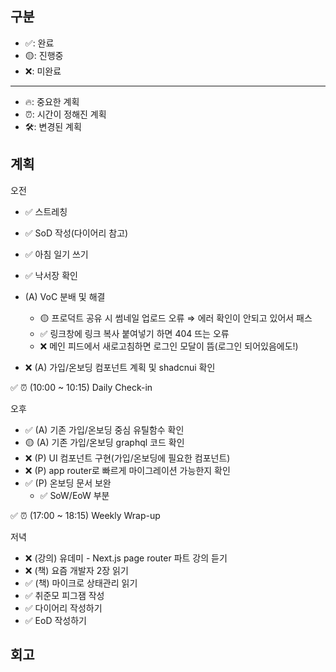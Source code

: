 ## 구분

- ✅: 완료
- 🟡: 진행중
- ❌: 미완료

---

- 🔥: 중요한 계획
- ⏰: 시간이 정해진 계획
- 🛠️: 변경된 계획

## 계획

오전

- ✅ 스트레칭
- ✅ SoD 작성(다이어리 참고)
- ✅ 아침 일기 쓰기

- ✅ 낙서장 확인
- (A) VoC 분배 및 해결
  - 🟡 프로덕트 공유 시 썸네일 업로드 오류 ⇒ 에러 확인이 안되고 있어서 패스
  - ✅ 링크창에 링크 복사 붙여넣기 하면 404 뜨는 오류
  - ❌ 메인 피드에서 새로고침하면 로그인 모달이 뜸(로그인 되어있음에도!)
- ❌ (A) 가입/온보딩 컴포넌트 계획 및 shadcnui 확인

✅ ⏰ (10:00 ~ 10:15) Daily Check-in

오후

- ✅ (A) 기존 가입/온보딩 중심 유틸함수 확인
- 🟡 (A) 기존 가입/온보딩 graphql 코드 확인
- ❌ (P) UI 컴포넌트 구현(가입/온보딩에 필요한 컴포넌트)
- ❌ (P) app router로 빠르게 마이그레이션 가능한지 확인
- ✅ (P) 온보딩 문서 보완
  - ✅ SoW/EoW 부분

✅ ⏰ (17:00 ~ 18:15) Weekly Wrap-up

저녁

- ❌ (강의) 유데미 - Next.js page router 파트 강의 듣기
- ❌ (책) 요즘 개발자 2장 읽기
- ✅ (책) 마이크로 상태관리 읽기
- ✅ 취준모 피그잼 작성
- ✅ 다이어리 작성하기
- ✅ EoD 작성하기

## 회고
